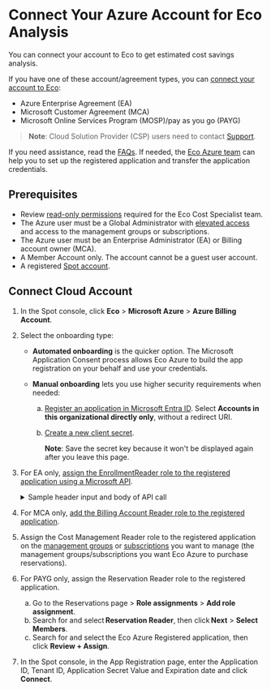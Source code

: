 # Connect Your Azure Account for Eco Analysis

You can connect your account to Eco to get estimated cost savings analysis.

If you have one of these account/agreement types, you can [connect your account to Eco](eco/getting-started/connect-azure-account?id=prerequisites):

* Azure Enterprise Agreement (EA)
* Microsoft Customer Agreement (MCA)
* Microsoft Online Services Program (MOSP)/pay as you go (PAYG)

> **Note**: Cloud Solution Provider (CSP) users need to contact [Support](https://spot.io/contact/).

If you need assistance, read the [FAQs](https://docs.spot.io/faqs/faqs-finops). If needed, the [Eco Azure team](https://spot.io/contact/) can help you to set up the registered application and transfer the application credentials.

## Prerequisites

- Review [read-only permissions](eco/azure-tutorials/access-roles-read-only) required for the Eco Cost Specialist team.
- The Azure user must be a Global Administrator with [elevated access](https://learn.microsoft.com/en-us/azure/role-based-access-control/elevate-access-global-admin#elevate-access-for-a-global-administrator) and access to the management groups or subscriptions.
- The Azure user must be an Enterprise Administrator (EA) or Billing account owner (MCA).
- A Member Account only. The account cannot be a guest user account.
- A registered [Spot account](https://console.spotinst.com/spt/auth/signUp).

## Connect Cloud Account 

1. In the Spot console, click **Eco** > **Microsoft Azure** > **Azure Billing Account**.
2. Select the onboarding type:

    * **Automated onboarding** is the quicker option. The Microsoft Application Consent process allows Eco Azure to build the app registration on your behalf and use your credentials.
    * **Manual onboarding** lets you use higher security requirements when needed:

      <ol style="list-style-type: lower-alpha;">
      <li><a href="https://learn.microsoft.com/en-us/entra/identity-platform/quickstart-register-app?tabs=certificate%2Cexpose-a-web-api" target="_blank" rel="nopopener">Register an application in Microsoft Entra ID</a>. Select <b>Accounts in this organizational directly only</b>, without a redirect URI.</li>
      <li><p><a href="https://learn.microsoft.com/en-us/entra/identity-platform/quickstart-register-app?tabs=client-secret%2Cexpose-a-web-api#add-credentials" target="_blank" rel="nopopener">Create a new client secret</a>.</p>
      <p><b>Note</b>: Save the secret key because it won't be displayed again after you leave this page.</p></li>
       </ol>

3. For EA only, [assign the EnrollmentReader role to the registered application using a Microsoft API](https://learn.microsoft.com/en-us/azure/cost-management-billing/manage/assign-roles-azure-service-principals#assign-enrollment-account-role-permission-to-the-spn).

   <details>
    <summary markdown="span">Sample header input and body of API call</summary>

     ```
     Header Inputs: 
     billingAccountName: <enrollment id> 
     billingRoleAssignmentName: 24f8edb6-1668-4659-b5e2-40bb5f3a7d7e 
     Example of body for API call: 
     { 
     "properties": { 
     "roleDefinitionId": "/providers/Microsoft.Billing/billingAccounts/<insert enrollment number>/billingRoleDefinitions/24f8edb6-1668-4659-b5e2-40bb5f3a7d7e", 
     "principalTenantId": "<insert Tenant ID>", 
     "principalId": "<insert Object Id of the service principle>"        
     } 
     } 
     ```

 </details>

4. For MCA only, [add the Billing Account Reader role to the registered application](https://learn.microsoft.com/en-us/azure/cost-management-billing/manage/understand-mca-roles#manage-billing-roles-in-the-azure-portal).

5. Assign the Cost Management Reader role to the registered application on the [management groups](https://learn.microsoft.com/en-us/azure/cost-management-billing/costs/assign-access-acm-data#assign-management-group-scope-access) or [subscriptions](https://learn.microsoft.com/en-us/azure/cost-management-billing/costs/assign-access-acm-data#assign-subscription-scope-access) you want to manage (the management groups/subscriptions you want Eco Azure to purchase reservations).

6. For PAYG only, assign the Reservation Reader role to the registered application.
    <ol style="list-style-type: lower-alpha;">
    <li>Go to the Reservations page > <b>Role assignments</b> > <b>Add role assignment</b>. </li>
    <li>Search for and select <b>Reservation Reader</b>, then click <b>Next</b> > <b>Select Members</b>.</li>
    <li>Search for and select the Eco Azure Registered application, then click <b>Review + Assign</b>.</li>
      </ol>

7. In the Spot console, in the App Registration page, enter the Application ID, Tenant ID, Application Secret Value and Expiration date and click **Connect**. 
